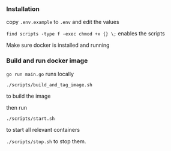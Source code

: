 ### Installation

copy `.env.example` to `.env` and edit the values

`find scripts -type f -exec chmod +x {} \;` enables the scripts

Make sure docker is installed and running

### Build and run docker image

`go run main.go` runs locally

`./scripts/build_and_tag_image.sh`

to build the image

then run 

`./scripts/start.sh`

to start all relevant containers

`./scripts/stop.sh` to stop them.